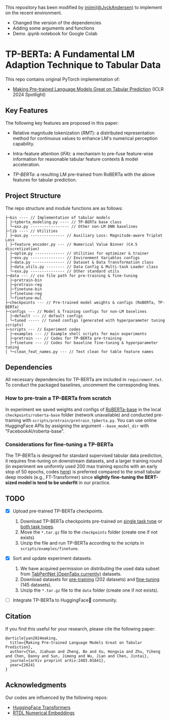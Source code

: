 This repository has been modified by [jniimi(@JvckAndersen)](https://x.com/JvckAndersen) to implement on the recent environment.
- Changed the version of the dependencies
- Adding some arguments and functions
- Demo .ipynb notebook for Google Colab

# TP-BERTa: A Fundamental LM Adaption Technique to Tabular Data

This repo contains original PyTorch implementation of:

- [Making Pre-trained Language Models Great on Tabular Prediction](https://openreview.net/pdf?id=anzIzGZuLi) (ICLR 2024 Spotlight)

## Key Features

The following key features are proposed in this paper:

- Relative magnitude tokenization (*RMT*): a distributed representation method for continuous values to enhance LM's numerical perception capability.

- Intra-feature attention (*IFA*): a mechanism to pre-fuse feature-wise information for reasonable tabular feature contexts & model acceleration.

- *TP-BERTa*: a resulting LM pre-trained from RoBERTa with the above features for tabular prediction.

## Project Structure

The repo structure and module functions are as follows:

```
├─bin ---- // Implementation of tabular models
│ ├─tpberta_modeling.py ---- // TP-BERTa base class
│ └─xxx.py ----------------- // Other non-LM DNN baselines
├─lib ---- // Utilities
│ ├─aux.py --------------- // Auxiliary Loss: Magnitude-aware Triplet Loss
│ ├─feature_encoder.py --- // Numerical Value Binner (C4.5 discretization)
│ ├─optim.py ------------- // Utilities for optimizer & trainer
│ ├─env.py --------------- // Environment Variables configs
│ ├─data.py -------------- // Dataset & Data Transformation class
│ ├─data_utils.py -------- // Data Config & Multi-task Loader class
│ └─xxx.py --------------- // Other standard utils
├─data --- // csv file path for pre-training & fine-tuning
│ ├─pretrain-bin
│ ├─pretrain-reg
│ ├─finetune-bin
│ ├─finetune-reg
│ └─finetune-mul
├─checkpoints --- // Pre-trained model weights & configs (RoBERTa, TP-BERTa)
├─configs --- // Model & Training configs for non-LM baselines
│ ├─default --- // default configs
│ └─tuned ----- // tuned configs (generated with hyperparameter tuning scripts)
├─scripts --- // Experiment codes
│ ├─examples --- // Example shell scripts for main experiments
│ ├─pretrain --- // Codes for TP-BERTa pre-training
│ ├─finetune --- // Codes for baseline fine-tuning & hyperparameter tuning
│ └─clean_feat_names.py --- // Text clean for table feature names
```

## Dependencies

All necessary dependencies for TP-BERTa are included in `requirement.txt`. To conduct the packaged baselines, uncomment the corresponding lines.

### How to pre-train a TP-BERTa from scratch

In experiment we saved weights and configs of [RoBERTa-base](https://huggingface.co/FacebookAI/roberta-base/tree/main) in the local `checkpoints/roberta-base` folder (network unavailable) and conducted pre-training with `scripts/pretrain/pretrain_tpberta.py`. You can use online HuggingFace APIs by assigning the argument `--base_model_dir` with "FacebookAI/roberta-base".

### Considerations for fine-tuning a TP-BERTa

The TP-BERTa is designed for standard supervised tabular data prediction, it requires fine-tuning on downstream datasets, and a larger training round (in experiment we uniformly used 200 max training epochs with an early stop of 50 epochs, codes [here](https://github.com/jyansir/tp-berta/blob/main/scripts/finetune/default/run_default_config_tpberta.py)) is preferred compared to the small tabular deep models (e.g., FT-Transformer) since **slightly fine-tuning the BERT-sized model is tend to be underfit** in our practice.

## TODO

- [x] Upload pre-trained TP-BERTa checkpoints.
    1. Download TP-BERTa checkpoints pre-trained on [single task type](https://drive.google.com/uc?export=download&id=13_GAK2VcShxm5TgqSvLk2afBTIYcCbEs) or [both task types](https://drive.google.com/uc?export=download&id=1ArjkOAblGPErmxUyVIfpiM0IztnjjYxq).
    2. Move the `*.tar.gz` file to the `checkpoints` folder (create one if not exists)
    3. Unzip the file and run TP-BERTa according to the scripts in `scripts/examples/finetune`.

- [x] Sort and update experiment datasets.
    1. We have acquired permission on distributing the used data subset from [TabPertNet (OpenTabs currently)](https://arxiv.org/abs/2307.04308) datasets.
    2. Download datasets for [pre-training](https://drive.google.com/uc?export=download&id=1Jy45I_vTKn6McMROi5IKjKoSi9QJtx9A) (202 datasets) and [fine-tuning](https://drive.google.com/uc?export=download&id=1JhOJR1kxjyu4w4ZHi8VcxgMh-iYJRDgG) (145 datasets).
    3. Unzip the `*.tar.gz` file to the `data` folder (create one if not exists).

- [ ] Integrate TP-BERTa to HuggingFace🤗 community.


## Citation

If you find this useful for your research, please cite the following paper:

```
@article{yan2024making,
  title={Making Pre-trained Language Models Great on Tabular Prediction},
  author={Yan, Jiahuan and Zheng, Bo and Xu, Hongxia and Zhu, Yiheng and Chen, Danny and Sun, Jimeng and Wu, Jian and Chen, Jintai},
  journal={arXiv preprint arXiv:2403.01841},
  year={2024}
}
```

## Acknowledgments

Our codes are influenced by the following repos:

- [HuggingFace Transformers](https://github.com/huggingface/transformers)
- [RTDL Numerical Embeddings](https://github.com/yandex-research/rtdl-num-embeddings)